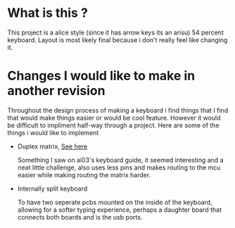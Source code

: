 # What is this ?
This project is a alice style (since it has arrow keys its an arisu) 54 percent keyboard. Layout is most likely final because i don't really feel like changing it.

# Changes I would like to make in another revision
Throughout the design process of making a keyboard i find things that I find that would make things easier or would be cool feature. However it would be difficult to impliment half-way through a project. Here are some of the things i would like to implement

* Duplex matrix, [See here](https://kbd.news/pic/article/1391/keyboard-matrix-japanese-duplex-3x4.png)
    
    Something I saw on ai03's keyboard guide, it seemed interesting and a neat little challenge, also uses less pins and makes routing to the mcu easier while making routing the matrix harder.

* Internally split keyboard
    
    To have two seperate pcbs mounted on the inside of the keyboard, allowing for a softer typing experience, perhaps a daughter board that connects both boards and is the usb ports.
        
